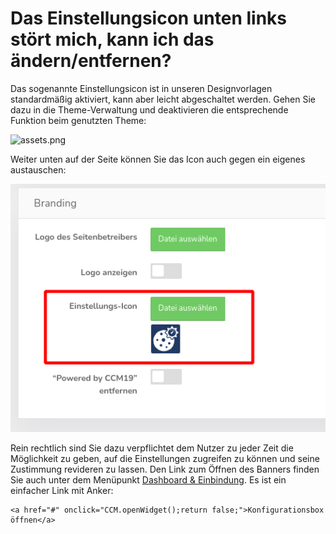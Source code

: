 # Das Einstellungsicon unten links stört mich, kann ich das ändern/entfernen?

Das sogenannte Einstellungsicon ist in unseren Designvorlagen standardmäßig aktiviert, kann aber leicht abgeschaltet werden. Gehen Sie dazu in die Theme-Verwaltung und deaktivieren die entsprechende Funktion beim genutzten Theme:

![assets.png](../../assets/assets.png)

Weiter unten auf der Seite können Sie das Icon auch gegen ein eigenes austauschen:

![einstellungsicon-aendern.png](../../assets/einstellungsicon-aendern.png)

Rein rechtlich sind Sie dazu verpflichtet dem Nutzer zu jeder Zeit die Möglichkeit zu geben, auf die Einstellungen zugreifen zu können und seine Zustimmung revideren zu lassen. Den Link zum Öffnen des Banners finden Sie auch unter dem Menüpunkt [Dashboard & Einbindung](/funktionen/dashboard/#konfigurationsbox-erneut-offnen-per-link). Es ist ein einfacher Link mit Anker:

```
<a href="#" onclick="CCM.openWidget();return false;">Konfigurationsbox öffnen</a>
```

